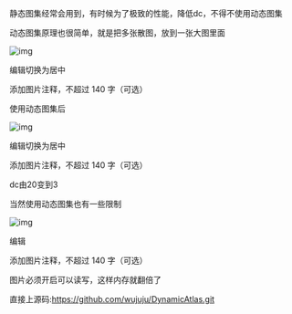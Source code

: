 静态图集经常会用到，有时候为了极致的性能，降低dc，不得不使用动态图集

动态图集原理也很简单，就是把多张散图，放到一张大图里面

![img](https://picx.zhimg.com/80/v2-89d07d92f1a6016b0e167c3b2ad1792a_720w.png?source=d16d100b)



编辑切换为居中

添加图片注释，不超过 140 字（可选）

使用动态图集后

![img](https://picx.zhimg.com/80/v2-a6fe19bd9c92eb33081d187c1d2a2372_720w.png?source=d16d100b)



编辑切换为居中

添加图片注释，不超过 140 字（可选）

dc由20变到3

当然使用动态图集也有一些限制

![img](https://picx.zhimg.com/80/v2-b56eff7bf0c3742b041e1c9367041287_720w.png?source=d16d100b)



编辑

添加图片注释，不超过 140 字（可选）

图片必须开启可以读写，这样内存就翻倍了

直接上源码:https://github.com/wujuju/DynamicAtlas.git
